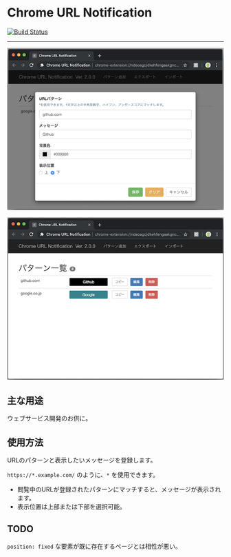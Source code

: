 # Chrome URL Notification


[![Build Status](https://travis-ci.org/smori1983/chrome-url-notification.svg?branch=master)](https://travis-ci.org/smori1983/chrome-url-notification)

---

![add](https://raw.githubusercontent.com/smori1983/chrome-url-notification/images/add.png)

![list](https://raw.githubusercontent.com/smori1983/chrome-url-notification/images/list.png)


## 主な用途

ウェブサービス開発のお供に。


## 使用方法

URLのパターンと表示したいメッセージを登録します。

`https://*.example.com/` のように、`*` を使用できます。

- 閲覧中のURLが登録されたパターンにマッチすると、メッセージが表示されます。
- 表示位置は上部または下部を選択可能。


## TODO

`position: fixed` な要素が既に存在するページとは相性が悪い。
